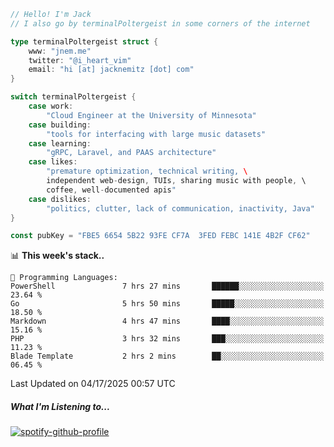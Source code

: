 ```go
// Hello! I'm Jack
// I also go by terminalPoltergeist in some corners of the internet

type terminalPoltergeist struct {
    www: "jnem.me"
    twitter: "@i_heart_vim"
    email: "hi [at] jacknemitz [dot] com"
}

switch terminalPoltergeist {
    case work:
        "Cloud Engineer at the University of Minnesota"
    case building:
        "tools for interfacing with large music datasets"
    case learning:
        "gRPC, Laravel, and PAAS architecture"
    case likes:
        "premature optimization, technical writing, \
        independent web-design, TUIs, sharing music with people, \
        coffee, well-documented apis"
    case dislikes:
        "politics, clutter, lack of communication, inactivity, Java"
}

const pubKey = "FBE5 6654 5B22 93FE CF7A  3FED FEBC 141E 4B2F CF62"
```

<!--START_SECTION:waka-->
📊 **This week's stack..** 

```text
💬 Programming Languages: 
PowerShell               7 hrs 27 mins       ██████░░░░░░░░░░░░░░░░░░░   23.64 % 
Go                       5 hrs 50 mins       █████░░░░░░░░░░░░░░░░░░░░   18.50 % 
Markdown                 4 hrs 47 mins       ████░░░░░░░░░░░░░░░░░░░░░   15.16 % 
PHP                      3 hrs 32 mins       ███░░░░░░░░░░░░░░░░░░░░░░   11.23 % 
Blade Template           2 hrs 2 mins        ██░░░░░░░░░░░░░░░░░░░░░░░   06.45 % 
```


 Last Updated on 04/17/2025 00:57 UTC
<!--END_SECTION:waka-->

##### What I'm Listening to...

[![spotify-github-profile](https://jnem.me/listening-item?maxAge=2592000)](https://jnem.me/listening)
